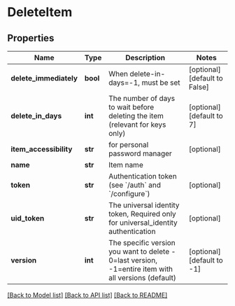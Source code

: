 # DeleteItem

## Properties
Name | Type | Description | Notes
------------ | ------------- | ------------- | -------------
**delete_immediately** | **bool** | When delete-in-days&#x3D;-1, must be set | [optional] [default to False]
**delete_in_days** | **int** | The number of days to wait before deleting the item (relevant for keys only) | [optional] [default to 7]
**item_accessibility** | **str** | for personal password manager | [optional] 
**name** | **str** | Item name | 
**token** | **str** | Authentication token (see &#x60;/auth&#x60; and &#x60;/configure&#x60;) | [optional] 
**uid_token** | **str** | The universal identity token, Required only for universal_identity authentication | [optional] 
**version** | **int** | The specific version you want to delete - 0&#x3D;last version, -1&#x3D;entire item with all versions (default) | [optional] [default to -1]

[[Back to Model list]](../README.md#documentation-for-models) [[Back to API list]](../README.md#documentation-for-api-endpoints) [[Back to README]](../README.md)


